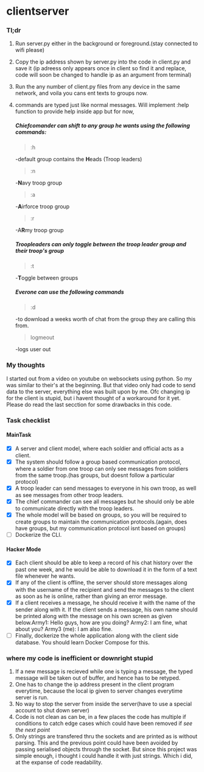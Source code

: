 # clientserver
### Tl;dr
1. Run server.py either in the background or foreground.(stay connected to wifi please)
2. Copy the ip address shown by server.py into the code in client.py and save it (ip adreess only appears once in client so find it and replace, code will soon be changed to handle ip as an argument from terminal)
3. Run the any number of client.py files from any device in the same network, and voila you cans ent texts to groups now.
4. commands are typed just like normal messages. Will implement :help function to provide help inside app but for now,
   
   ##### Chiefcomander can shift to any group he wants using the following commands:
   
      > :h 
      
      -default group contains the **H**eads (Troop leaders)
      
      > :n 
      
      -**N**avy troop group
      
      > :a 
      
      -**A**irforce troop group
      
      > :r 
      
      -A**R**my troop group
    
    ##### Troopleaders can only *toggle* between the troop leader group and their troop's group
      
      > :t 
      
      -**T**oggle between groups
    ##### Everone can use the following commands
    
      > :d
      
      -to download a weeks worth of chat from the group they are calling this from.
      
      > logmeout
      
      -logs user out

### My thoughts
I started out from a video on youtube on websockets using python. So my was similar to their's at the beginning.
But that video only had code to send data to the server, everything else was built upon by me. Ofc changing ip for the client is stupid, but i havent thought of a workaround for it yet.
Please do read the last secction for some drawbacks in this code.

### Task checklist
#### MainTask
- [x] A server and client model, where each soldier and official acts as a client.
- [x] The system should follow a group based communication protocol, where a soldier from one troop can only see messages from soldiers from the same troop.(has groups, but doesnt follow a particular protocol)
- [x] A troop leader can send messages to everyone in his own troop, as well as see messages from other troop leaders.
- [x] The chief commander can see all messages but he should only be able to communicate directly with the troop leaders.
- [x] The whole model will be based on groups, so you will be required to create groups to maintain the communication protocols.(again, does have groups, but my communication protocol isnt based on groups)
- [ ] Dockerize the CLI.
#### Hacker Mode
- [x] Each client should be able to keep a record of his chat history over the past one week, and he would be able to download it in the form of a text file whenever he wants.
- [x] If any of the client is offline, the server should store messages along with the username of the recipient and send the messages to the client as soon as he is online, rather than giving an error message.
- [x] If a client receives a message, he should receive it with the name of the sender along with it. If the client sends a message, his own name should be printed along with the message on his own screen as given below.Army1: Hello guys, how are you doing? Army2: I am fine, what about you? Army3 (me): I am also fine.
- [ ] Finally, dockerize the whole application along with the client side database. You should learn Docker Compose for this.

### where my code is inefficient or downright stupid

1. If a new message is recieved while one is typing a message, the typed message will be taken out of buffer, and hence has to be retyped.
2. One has to change the ip address present in the client program everytime, because the local ip given to server changes everytime server is run.
3. No way to stop the server from inside the server(have to use a special account to shut down server)
4. Code is not clean as can be, in a few places the code has multiple if conditions to catch edge cases which could have been removed if *see the next point*
5. Only strings are transfered thru the sockets and are printed as is without parsing. This and the previous point could have been avoided by passing serialised objects through the socket. But since this project was simple enough, i thought i could handle it with just strings. Which i did, at the expanse of code readability.
